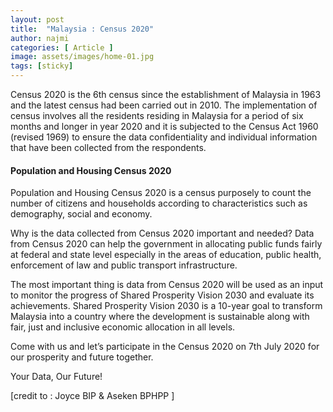 ```yaml
---
layout: post
title:  "Malaysia : Census 2020"
author: najmi
categories: [ Article ]
image: assets/images/home-01.jpg
tags: [sticky]
---
```


Census 2020 is the 6th census since the establishment of Malaysia in 1963 and the latest census had been carried out in 2010. The implementation of census involves all the residents residing in Malaysia for a period of six months and longer in year 2020 and it is subjected to the Census Act 1960 (revised 1969) to ensure the data confidentiality and individual information that have been collected from the respondents. 

#### Population and Housing Census 2020

Population and Housing Census 2020 is a census purposely to count the number of citizens and households according to characteristics such as demography, social and economy. 

Why is the data collected from Census 2020 important and needed? Data from Census 2020 can help the government in allocating public funds fairly at federal and state level especially in the areas of education, public health, enforcement of law and public transport infrastructure. 

The most important thing is data from Census 2020 will be used as an input to monitor the progress of Shared Prosperity Vision 2030 and evaluate its achievements. Shared Prosperity Vision 2030 is a 10-year goal to transform Malaysia into a country where the development is sustainable along with fair, just and inclusive economic allocation in all levels.

Come with us and let’s participate in the Census 2020 on 7th July 2020 for our prosperity and future together. 

Your Data, Our Future!

[credit to : Joyce BIP & Aseken BPHPP ]
